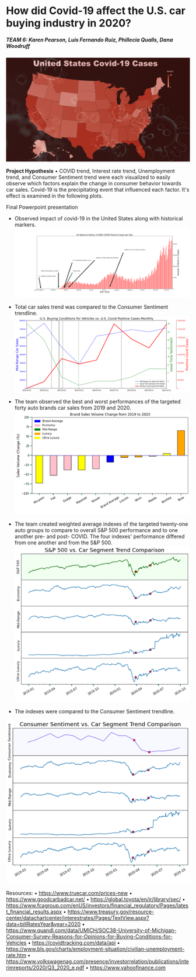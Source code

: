 

# How did Covid-19 affect the U.S. car buying industry in 2020?

##### *TEAM 6: Karen Pearson, Luis Fernando Ruiz, Phillecia Qualls, Dana Woodruff*

![Covid_19 US](Images/Screen%20Shot%202021-02-15%20at%209.17.00%20PM.png)

**Project Hypothesis**
• COVID trend, Interest rate trend, Unemployment trend, and Consumer Sentiment trend were each visualized to easily observe which factors explain the change in consumer behavior towards car sales. Covid-19 is the precipitating event that influenced each factor. It's effect is examined in the following plots.

Final Powerpoint presentation 

* Observed impact of covid-19 in the United States along with historical markers.
![Covid-19 bar graph](COVID_data/covid_us_barplot.png)

* Total car sales trend was compared to the Consumer Sentiment trendline.
![Covid,Consumer Sentiment,Mid-Range Car line plot](Images/buying_conditionsVehicles.png)
  
* The team observed the best and worst performances of the targeted forty auto brands car sales from 2019 and 2020.
![Brand Sales Volumne Change from 2019-2020](Images/Brand%20Sales%20Change.png)
  
* The team created weighted average indexes of the targeted twenty-one auto groups to compare to overall S&P 500 performance and to one another pre- and post- COVID.  The four indexes' performance differed from one another and from the S&P 500.
![S&P 500 vs. Car Segment Trend Comparison](Images/S&P%20and%20Segment%20Trend%20Comparison.png)

* The indexes were compared to the Consumer Sentiment trendline.

![car sales trend](Images/Consumer%20and%20Segment%20Trend%20Comparison.png)
   
Resources:
•	https://www.truecar.com/prices-new
•	https://www.goodcarbadcar.net/
•	https://global.toyota/en/ir/library/sec/
•	https://www.fcagroup.com/enUS/investors/financial_regulatory/Pages/latest_financial_results.aspx
•	https://www.treasury.gov/resource-center/datachartcenter/interestrates/Pages/TextView.aspx?data=billRatesYear&year=2020
•	https://www.quandl.com/data/UMICH/SOC38-University-of-Michigan-Consumer-Survey-Reasons-for-Opinions-for-Buying-Conditions-for-Vehicles
•	https://covidtracking.com/data/api
•	https://www.bls.gov/charts/employment-situation/civilian-unemployment-rate.htm
•	https://www.volkswagenag.com/presence/investorrelation/publications/interimreports/2020/Q3_2020_e.pdf
•	https://www.yahoofinance.com


    
